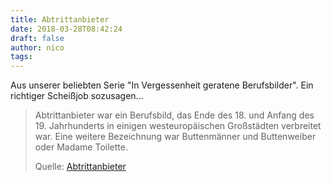 ```yaml
---
title: Abtrittanbieter
date: 2018-03-28T08:42:24
draft: false
author: nico
tags:
---
```


Aus unserer beliebten Serie "In Vergessenheit geratene Berufsbilder". Ein richtiger Scheißjob sozusagen...

> Abtrittanbieter war ein Berufsbild, das Ende des 18. und Anfang des 19.
> Jahrhunderts in einigen westeuropäischen Großstädten verbreitet war. Eine
> weitere Bezeichnung war Buttenmänner und Buttenweiber oder Madame Toilette.
>
> Quelle: [Abtrittanbieter](https://de.wikipedia.org/wiki/Abtrittanbieter)
